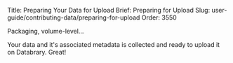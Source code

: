 Title: Preparing Your Data for Upload
Brief: Preparing for Upload
Slug: user-guide/contributing-data/preparing-for-upload
Order: 3550

Packaging, volume-level...

Your data and it's associated metadata is collected and ready to upload it on Databrary. Great!


